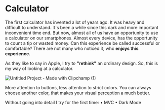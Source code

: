# Calculator

The first calculator has invented a lot of years ago. It was heavy and difficult to understand. It`s been a while since this dark and more important inconvenient time end. But now, almost all of us have an opportunity to use a calculator on our smartphones. Almost every device, has the opportunity to count a tip or wasted money. Can this experience be called successful or comfortable? There are not many who noticed it, who **enjoys this experience.**

As they like to say in Apple, I try to **"rethink"** an ordinary design. So, this is my way of looking at a calculator. 

![Untitled Project ‐ Made with Clipchamp (1)](https://user-images.githubusercontent.com/46355522/88696144-8ab22e80-d10b-11ea-955b-b2790bea6cde.gif)

More attention to buttons, less attention to strict colors. You can always choose another color, that makes your visual perception a much better.

Without going into detail I try for the first time:
 • MVC
 • Dark Mode
